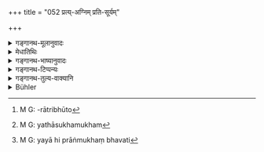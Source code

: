+++
title = "052 प्रत्य्-अग्निम् प्रति-सूर्यम्"

+++

<details><summary>गङ्गानथ-मूलानुवादः</summary>

In the shade, or in darkness, the Brāhmaṇa may—during the day or the night—do it, with his face towards any direction he pleases; as also where there is danger to life, and when there is fear.’—(52)
</details>

<details><summary>मेधातिथिः</summary>

**छाया** कुड्यकपाटादिभिः सूर्यरश्मीनाम् आवरणम् । **अन्धकारः** मेघधूमिकास्वर्भानुरात्रिकृतो[^१२२] ज्योतिरन्तरायः । यथासुखं मुखम्[^१२३] अस्येति । यया दिशा सुखं भवति[^१२४] तस्याम् एवोच्चरेत् । यत्र दिग्भागो न ज्ञायते अन्धकारे तत्रायं विधिः । **प्राणबाधः** प्राणपीडा । **भयं** चौरादिकृतम् ॥ ४.५२ ॥


[^१२४]:
     M G: yayā hi prāṅmukhaṃ bhavati


[^१२३]:
     M G: yathāsukhamukham


[^१२२]:
     M G: -rātribhūto
</details>

<details><summary>गङ्गानथ-भाष्यानुवादः</summary>

‘*Shade*’—*i.e*., where the sun’s rays are shut out by walls or doors, etc.

‘*Darkness*’—the obstruction of light by clouds or fogs or eclipses or by night.

‘*With his face towards any direction he pleases*.’—He shall pass urine with his face towards that direction which he finds convenient.

This rule pertains to such ‘darkness’ as makes it impossible for the directions to be determined.

‘Danger to life,’ and ‘fear’—due to thieves, etc.—(52)
</details>

<details><summary>गङ्गानथ-टिप्पन्यः</summary>

This verse is quoted in *Madanapārijāta* (p. 42), which adds that this applies to cases where, on account of mist or fog, the man is unable to ascertain the directions.

It is quoted in *Vīramitrodaya* (Āhnika, p. 30), which adds the following explanation:—During the night, in shade or in darkness,—and during the day, in shade or in darkness caused by fog etc.,—and during suffering to life caused by disease etc.,—and in danger due to thieves, tiger and such other things;—Kullūka Bhaṭṭa reads ‘*prāṇabādhābhayeṣu*’ and explains it to man ‘when there is danger to life at the hands of thieves etc.,’—‘one should do’—*i.e*., the ‘*mūtrocchārasamutsargam*’ (of the preceding verse). This verse supplies an exception to the law regarding the facing of the North or the East etc.; so that this latter law remains applicable to the day, when there is light, and also to the night when there is moon-light. This view has the support of
*Kalpataru*. In view of the present verse specifying ‘day and night’,
the facing of the North remains compulsory at the two twilights. The author of *Smṛticandrikā*, Mādhavācḥārya, Kullūka Bhaṭṭa and others have held the view that the first half applies to cases where one has lost all sense of direction; but this view has been rejected on the ground that there is no authority for restricting the rule in this manner.

This is quoted in *Smṛtitattva* (p. 329);—in *Vidhānapārijāta* (II, p. 152), which also adds that this refers to cases where the man has lost all sense of direction;—and in *Aparārka* (p. 34).
</details>

<details><summary>गङ्गानथ-तुल्य-वाक्यानि</summary>

*Vaśiṣṭha* (6.13).—\[Reproduces Manu.\]
</details>

<details><summary>Bühler</summary>

052	The intellect of (a man) who voids urine against a fire, the sun, the moon, in water, against a Brahmana, a cow, or the wind, perishes.
</details>
